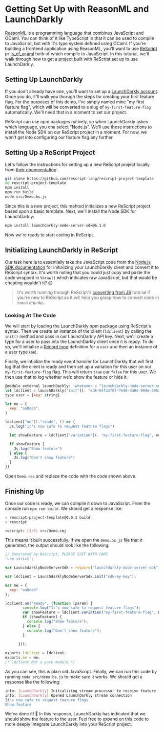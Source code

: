 # Getting Set Up with ReasonML and LaunchDarkly

[ReasonML](https://reasonml.github.io/) is a programming language that combines JavaScript and OCaml. You can think of it like TypeScript in that it can be used to compile to JavaScript, but with it's type system defined using OCaml. If you're building a frontend application using ReasonML, you'll want to use [ReScript](https://rescript-lang.org/) pr [js_of_ocaml](https://ocsigen.org/js_of_ocaml/) both of which compile to JavaScript. In this tutorial, we'll walk through how to get a project built with ReScript set up to use LaunchDarkly.

## Setting Up LaunchDarkly

If you don't already have one, you'll want to set up a [LaunchDarkly account](https://launchdarkly.com/). Once you do, it'll walk you thorugh the steps for creating your first feature flag. For the purposes of this demo, I've simply named mine "my first feature flag", which will be converted to a slug of `my-first-feature-flag` automatically. We'll need that in a moment to set our project.

ReScript can use npm packages natively, so when LaunchDarkly askes which language, you cna select "Node.js". We'll use these instructions to install the Node SDK on our ReScript project in a moment. For now, we won't get into configuring our feature flag any further.

## Setting Up a ReScript Project

Let's follow the instructions for setting up a new ReScript project locally from [their documentation](https://rescript-lang.org/docs/manual/latest/installation):

```bash
git clone https://github.com/rescript-lang/rescript-project-template
cd rescript-project-template
npm install
npm run build
node src/Demo.bs.js
```

Since this is a new project, this mehtod initializes a new ReScript project based upon a basic template. Next, we'll install the Node SDK for LaunchDarkly:

```bash
npm install launchdarkly-node-server-sdk@6.1.0
```

Now we're ready to start coding in ReScript.

## Initializing LaunchDarkly in ReScript

Our task here is to essentially take the JavaScript code from the [Node.js SDK documentation](https://docs.launchdarkly.com/sdk/server-side/node-js) for initializing your LaunchDarkly client and convert it to ReScript syntax. It's worth noting that you could just copy and paste the code wrapped in `%%raw()` which indicates raw JavaScript, but that would be cheating wouldn't it? 😉

> It's worth running through ReScript's [converting from JS](https://rescript-lang.org/docs/manual/latest/converting-from-js) tutorial if you're new to ReScript as it will help you grasp how to convert code in small chunks.

### Looking At The Code

We will start by loading the LaunchDarkly npm package using ReScript's syntax. Then we create an instance of the client (`ldclient`) by calling the `init()` method and pass in our LaunchDarkly API key.  Next, we'll create a type for a user to pass into the LaunchDarkly client once it is ready. To do so, we'll initialize a [Record type](https://rescript-lang.org/docs/manual/latest/record) definition for a `user` and then an instance of a user type (`me`).

Finally, we intialize the ready event handler for LaunchDarkly that will first log that the client is ready and then set up a variation for this user on our `my-first-feature-flag` flag. This will return `true` our `false` for this user. We then use that to log whether we'd show the feature or hide it.

```javascript
@module external launchDarkly: 'whatever = "launchdarkly-node-server-sdk"
let ldclient = launchDarkly["init"](. "sdk-64fb3f87-7e48-4a8d-99de-595a7472472f")
type user = {key: string}

let me = {
  key: "aa0ceb",
}

ldclient["on"](."ready", () => {
  Js.log("It's now safe to request feature flags")

  let showFeature = ldclient["variation"](. "my-first-feature-flag", me)

  if showFeature {
    Js.log("Show feature")
  } else {
    Js.log("Don't show feature")
  }
})
```

Open `Demo.res` and replace the code with the code shown above.

## Finishing Up

Once our code is ready, we can compile it down to JavaScript. From the console run `npm run build`. We should get a response like:

```bash
> rescript-project-template@0.0.1 build
> rescript

rescript: [3/3] src/Demo.cmj
```

This means it built successfully. If we open the `Demo.bs.js` file that it generated, the output should look like the following:

```javascript
// Generated by ReScript, PLEASE EDIT WITH CARE
'use strict';

var LaunchdarklyNodeServerSdk = require("launchdarkly-node-server-sdk");

var ldclient = LaunchdarklyNodeServerSdk.init("sdk-my-key");

var me = {
  key: "aa0ceb"
};

ldclient.on("ready", (function (param) {
        console.log("It's now safe to request feature flags");
        var showFeature = ldclient.variation("my-first-feature-flag", me);
        if (showFeature) {
          console.log("Show feature");
        } else {
          console.log("Don't show feature");
        }
        
      }));

exports.ldclient = ldclient;
exports.me = me;
/* ldclient Not a pure module */
```

As you can see, this is plain old JavaScript. Finally, we can run this code by running `node src/demo.bs.js` to make sure it works. We should get a response like the following:

```bash
info: [LaunchDarkly] Initializing stream processor to receive feature flag updates
info: [LaunchDarkly] Opened LaunchDarkly stream connection
It's now safe to request feature flags
Show feature
```

We've done it! 🎉 In this response, LaunchDarkly has indicated that we should show the feature to the user. Feel free to expand on this code to more deeply integrate LaunchDarkly into your ReScript project.